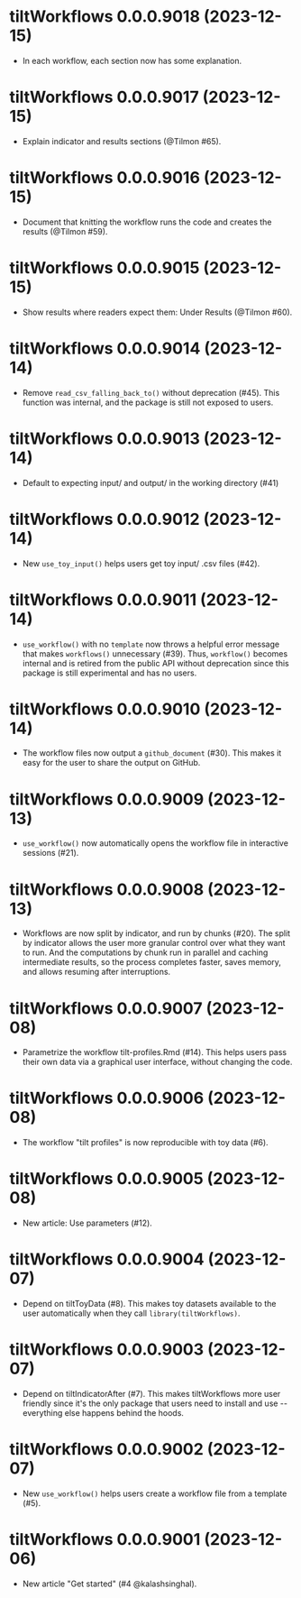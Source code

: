 <!-- NEWS.md is maintained by https://cynkra.github.io/fledge, do not edit -->

# tiltWorkflows 0.0.0.9018 (2023-12-15)

* In each workflow, each section now has some explanation.

# tiltWorkflows 0.0.0.9017 (2023-12-15)

* Explain indicator and results sections (@Tilmon #65).

# tiltWorkflows 0.0.0.9016 (2023-12-15)

* Document that knitting the workflow runs the code and creates the results
(@Tilmon #59).

# tiltWorkflows 0.0.0.9015 (2023-12-15)

* Show results where readers expect them: Under Results (@Tilmon #60).

# tiltWorkflows 0.0.0.9014 (2023-12-14)

* Remove `read_csv_falling_back_to()` without deprecation (#45). This function was
internal, and the package is still not exposed to users.

# tiltWorkflows 0.0.0.9013 (2023-12-14)

* Default to expecting input/ and output/ in the working directory (#41)

# tiltWorkflows 0.0.0.9012 (2023-12-14)

* New `use_toy_input()` helps users get toy input/ .csv files (#42).

# tiltWorkflows 0.0.0.9011 (2023-12-14)

* `use_workflow()` with no `template` now throws a helpful error message that
makes `workflows()` unnecessary (#39). Thus, `workflow()` becomes internal and
is retired from the public API without deprecation since this package is still
experimental and has no users.

# tiltWorkflows 0.0.0.9010 (2023-12-14)

* The workflow files now output a `github_document` (#30). This makes it easy for
the user to share the output on GitHub.

# tiltWorkflows 0.0.0.9009 (2023-12-13)

* `use_workflow()` now automatically opens the workflow file in interactive
sessions (#21).

# tiltWorkflows 0.0.0.9008 (2023-12-13)

* Workflows are now split by indicator, and run by chunks (#20). The split by
indicator allows the user more granular control over what they want to run. And
the computations by chunk run in parallel and caching intermediate results, so
the process completes faster, saves memory, and allows resuming after
interruptions.

# tiltWorkflows 0.0.0.9007 (2023-12-08)

* Parametrize the workflow tilt-profiles.Rmd (#14). This helps users pass their
own data via a graphical user interface, without changing the code.

# tiltWorkflows 0.0.0.9006 (2023-12-08)

* The workflow "tilt profiles" is now reproducible with toy data (#6).

# tiltWorkflows 0.0.0.9005 (2023-12-08)

* New article: Use parameters (#12).

# tiltWorkflows 0.0.0.9004 (2023-12-07)

* Depend on tiltToyData (#8). This makes toy datasets available to the user
automatically when they call `library(tiltWorkflows)`.

# tiltWorkflows 0.0.0.9003 (2023-12-07)

* Depend on tiltIndicatorAfter (#7). This makes tiltWorkflows more user friendly
since it's the only package that users need to install and use -- everything
else happens behind the hoods.

# tiltWorkflows 0.0.0.9002 (2023-12-07)

* New `use_workflow()` helps users create a workflow file from a template (#5).

# tiltWorkflows 0.0.0.9001 (2023-12-06)

* New article "Get started" (#4 @kalashsinghal).
